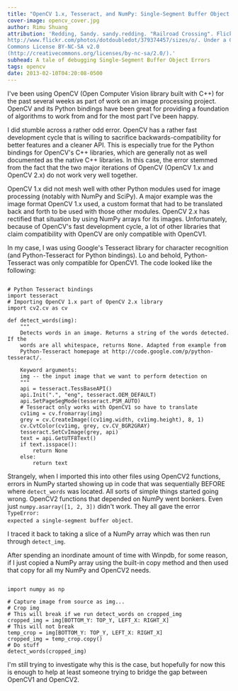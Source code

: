 ```yaml
---
title: "OpenCV 1.x, Tesseract, and NumPy: Single-Segment Buffer Object Errors"
cover-image: opencv_cover.jpg
author: Rimu Shuang
attribution: 'Redding, Sandy. sandy.redding. "Railroad Crossing". Flickr.
http://www.flickr.com/photos/dotdoubledot/379374457/sizes/o/. Under a Creative
Commons License BY-NC-SA v2.0
(http://creativecommons.org/licenses/by-nc-sa/2.0/).'
subhead: A tale of debugging Single-Segment Buffer Object Errors
tags: opencv
date: 2013-02-10T04:20:08-0500
---
```


I've been using OpenCV (Open Computer Vision library built with C++) for the past several weeks as part of work on an image processing project. OpenCV and its Python bindings have been great for providing a foundation of algorithms to work from and for the most part I've been happy. 

I did stumble across a rather odd error. OpenCV has a rather fast development cycle that is willing to sacrifice backwards-compatibility for better features and a cleaner API. This is especially true for the Python bindings for OpenCV's C++ libraries, which are generally not as well documented as the native C++ libraries. In this case, the error stemmed from the fact that the two major iterations of OpenCV (OpenCV 1.x and OpenCV 2.x) do not work very well together. 

OpenCV 1.x did not mesh well with other Python modules used for image processing (notably with NumPy and SciPy). A major example was the image format OpenCV 1.x used, a custom format that had to be translated back and forth to be used with those other modules. OpenCV 2.x has rectified that situation by using NumPy arrays for its images. Unfortunately, because of OpenCV's fast development cycle, a lot of other libraries that claim compatibility with OpenCV are only compatible with OpenCV1. 

In my case, I was using Google's Tesseract library for character recognition (and Python-Tesseract for Python bindings). Lo and behold, Python-Tesseract was only compatible for OpenCV1. The code looked like the following:
<pre><code class="prettyprint">
# Python Tesseract bindings
import tesseract
# Importing OpenCV 1.x part of OpenCV 2.x library
import cv2.cv as cv

def detect_words(img):
    """
    Detects words in an image. Returns a string of the words detected. If the
    words are all whitespace, returns None. Adapted from example from 
    Python-Tesseract homepage at http://code.google.com/p/python-tesseract/.

    Keyword arguments:
    img -- the input image that we want to perform detection on
    """
    api = tesseract.TessBaseAPI()
    api.Init(".", "eng", tesseract.OEM_DEFAULT)
    api.SetPageSegMode(tesseract.PSM_AUTO)
    # Tesseract only works with OpenCV1 so have to translate
    cv1img = cv.fromarray(img)
    grey = cv.CreateImage((cv1img.width, cv1img.height), 8, 1)
    cv.CvtColor(cv1img, grey, cv.CV_BGR2GRAY)
    tesseract.SetCvImage(grey, api)
    text = api.GetUTF8Text()
    if text.isspace():
        return None
    else:
        return text
</code></pre>
Strangely, when I imported this into other files using OpenCV2 functions, errors in NumPy started showing up in code that was sequentially BEFORE where <code>detect_words</code> was located. All sorts of simple things started going wrong. OpenCV2 functions that depended on NumPy went bonkers. Even just <code class="prettyprint">numpy.asarray([1, 2, 3])</code> didn't work. They all gave the error <code class="prettyprint lang-python">TypeError: expected a single-segment buffer object</code>. 

I traced it back to taking a slice of a NumPy array which was then run through <code>detect_img</code>. 

After spending an inordinate amount of time with Winpdb, for some reason, if I just copied a NumPy array using the built-in copy method and then used that copy for all my NumPy and OpenCV2 needs. 
<pre><code class=prettyprint>
import numpy as np

# Capture image from source as img...
# Crop img
# This will break if we run detect_words on cropped_img
cropped_img = img[BOTTOM_Y: TOP_Y, LEFT_X: RIGHT_X]
# This will not break
temp_crop = img[BOTTOM_Y: TOP_Y, LEFT_X: RIGHT_X]
cropped_img = temp_crop.copy()
# Do stuff
detect_words(cropped_img)
</code></pre>

I'm still trying to investigate why this is the case, but hopefully for now this is enough to help at least someone trying to bridge the gap between OpenCV1 and OpenCV2. 

